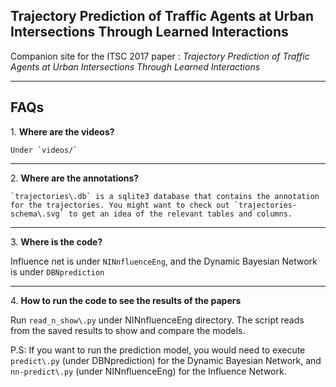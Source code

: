Trajectory Prediction of Traffic Agents at Urban Intersections Through Learned Interactions
-------------


Companion site for the ITSC 2017 paper : *Trajectory Prediction of Traffic Agents at Urban Intersections Through Learned Interactions*

----------


FAQs
-------------

 1\.  **Where are the videos?**

	Under `videos/`
	


----------
2\.  **Where are the annotations?**

	`trajectories\.db` is a sqlite3 database that contains the annotation for the trajectories. You might want to check out `trajectories-schema\.svg` to get an idea of the relevant tables and columns.
	


----------
3\.  **Where is the code?**

Influence net is under `NINnfluenceEng`, and the Dynamic Bayesian Network is under `DBNprediction`


----------
4\. **How to run the code to see the results of the papers**

Run `read_n_show\.py` under NINnfluenceEng directory. The script reads from the saved results to show and compare the models.

P\.S: If you want to run the prediction model, you would need to execute `predict\.py` (under DBNprediction) for the Dynamic Bayesian Network, and `nn-predict\.py` (under NINnfluenceEng) for the Influence Network.

	
